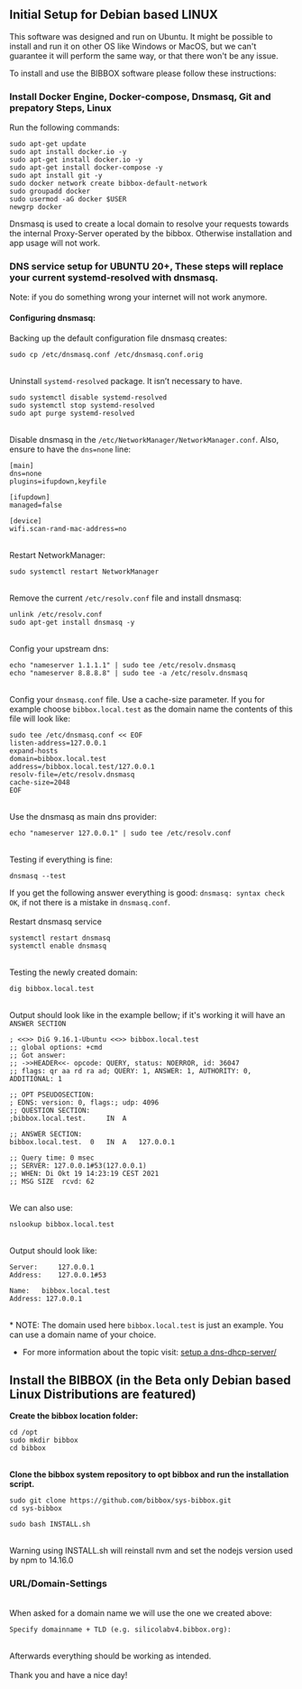 ## Initial Setup for Debian based LINUX

This software was designed and run on Ubuntu. It might be possible to install and run it on other OS like Windows or MacOS, but we can't guarantee it will perform the same way, or that there won't be any issue.<br>

To install and use the BIBBOX software please follow these instructions:

### Install Docker Engine, Docker-compose, Dnsmasq, Git and prepatory Steps, Linux

Run the following commands:
```
sudo apt-get update
sudo apt install docker.io -y
sudo apt-get install docker.io -y
sudo apt-get install docker-compose -y
sudo apt install git -y
sudo docker network create bibbox-default-network
sudo groupadd docker
sudo usermod -aG docker $USER
newgrp docker
```
Dnsmasq is used to create a local domain to resolve your requests towards the internal Proxy-Server operated by the bibbox. Otherwise installation and app usage will not work.

### DNS service setup for UBUNTU 20+, These steps will replace your current systemd-resolved with dnsmasq.
Note: if you do something wrong your internet will not work anymore.

#### Configuring dnsmasq:<br>
Backing up the default configuration file dnsmasq creates:
```
sudo cp /etc/dnsmasq.conf /etc/dnsmasq.conf.orig
```
<br>Uninstall `systemd-resolved` package. It isn’t necessary to have.
```
sudo systemctl disable systemd-resolved
sudo systemctl stop systemd-resolved
sudo apt purge systemd-resolved
```
<br>Disable dnsmasq in the `/etc/NetworkManager/NetworkManager.conf`. Also, ensure to have the `dns=none` line:
```
[main]
dns=none
plugins=ifupdown,keyfile

[ifupdown]
managed=false

[device]
wifi.scan-rand-mac-address=no
```
<br>Restart NetworkManager:
```
sudo systemctl restart NetworkManager
```
<br>Remove the current `/etc/resolv.conf` file and install dnsmasq:
```
unlink /etc/resolv.conf
sudo apt-get install dnsmasq -y
```
<br>Config your upstream dns:
```
echo "nameserver 1.1.1.1" | sudo tee /etc/resolv.dnsmasq
echo "nameserver 8.8.8.8" | sudo tee -a /etc/resolv.dnsmasq
```
<br>Config your `dnsmasq.conf` file. Use a cache-size parameter.
If you for example choose `bibbox.local.test` as the domain name the contents of this file will look like:
```
sudo tee /etc/dnsmasq.conf << EOF
listen-address=127.0.0.1
expand-hosts
domain=bibbox.local.test
address=/bibbox.local.test/127.0.0.1
resolv-file=/etc/resolv.dnsmasq
cache-size=2048
EOF
```
<br>Use the dnsmasq as main dns provider:
```
echo "nameserver 127.0.0.1" | sudo tee /etc/resolv.conf
```
<br>Testing if everything is fine:
```
dnsmasq --test
```
If you get the following answer everything is good: `dnsmasq: syntax check OK`, if not there is a mistake in `dnsmasq.conf`.<br>
<br>Restart dnsmasq service
```
systemctl restart dnsmasq
systemctl enable dnsmasq
```
<br>Testing the newly created domain:
```
dig bibbox.local.test
```
<br>Output should look like in the example bellow; if it's working it will have an `ANSWER SECTION`
```
; <<>> DiG 9.16.1-Ubuntu <<>> bibbox.local.test
;; global options: +cmd
;; Got answer:
;; ->>HEADER<<- opcode: QUERY, status: NOERROR, id: 36047
;; flags: qr aa rd ra ad; QUERY: 1, ANSWER: 1, AUTHORITY: 0, ADDITIONAL: 1

;; OPT PSEUDOSECTION:
; EDNS: version: 0, flags:; udp: 4096
;; QUESTION SECTION:
;bibbox.local.test.		IN	A

;; ANSWER SECTION:
bibbox.local.test.	0	IN	A	127.0.0.1

;; Query time: 0 msec
;; SERVER: 127.0.0.1#53(127.0.0.1)
;; WHEN: Di Okt 19 14:23:19 CEST 2021
;; MSG SIZE  rcvd: 62
```
<br>We can also use:
```
nslookup bibbox.local.test
```
<br>Output should look like:
```
Server:		127.0.0.1
Address:	127.0.0.1#53

Name:	bibbox.local.test
Address: 127.0.0.1
```
<br>* NOTE: The domain used here `bibbox.local.test` is just an example. You can use a domain name of your choice.
* For more information about the topic visit: <a href="https://www.tecmint.com/setup-a-dns-dhcp-server-using-dnsmasq-on-centos-rhel/" target="_blank">setup a dns-dhcp-server/</a>

## Install the BIBBOX (in the Beta only Debian based Linux Distributions are featured)

**Create the bibbox location folder:**
```
cd /opt
sudo mkdir bibbox
cd bibbox
```
<br>**Clone the bibbox system repository to opt bibbox and run the installation script.**
```
sudo git clone https://github.com/bibbox/sys-bibbox.git
cd sys-bibbox
```
```
sudo bash INSTALL.sh
```
<br>Warning using INSTALL.sh will reinstall nvm and set the nodejs version used by npm to 14.16.0

### URL/Domain-Settings
<br>When asked for a domain name we will use the one we created above: <br>
```
Specify domainname + TLD (e.g. silicolabv4.bibbox.org):
```
<br>Afterwards everything should be working as intended.<br>
<br>Thank you and have a nice day!



